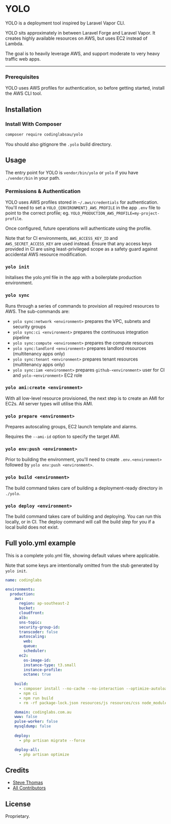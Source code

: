 # YOLO

YOLO is a deployment tool inspired by Laravel Vapor CLI. 

YOLO sits approximately in between Laravel Forge and Laravel Vapor. It creates highly available resources on AWS, but uses EC2 instead of Lambda.

The goal is to heavily leverage AWS, and support moderate to very heavy traffic web apps. 

___
### Prerequisites
YOLO uses AWS profiles for authentication, so before getting started, install the AWS CLI tool.

## Installation

### Install With Composer
```bash
composer require codinglabsau/yolo
```

You should also gitignore the `.yolo` build directory.

## Usage
The entry point for YOLO is `vendor/bin/yolo` or `yolo` if you have `./vendor/bin` in your path.

### Permissions & Authentication
YOLO uses AWS profiles stored in `~/.aws/credentials` for authentication. You'll need to set a `YOLO_{ENVIRONMENT}_AWS_PROFILE` in the app `.env` file to point to the correct profile; eg. `YOLO_PRODUCTION_AWS_PROFILE=my-project-profile`.

Once configured, future operations will authenticate using the profile.

Note that for CI environments, `AWS_ACCESS_KEY_ID` and `AWS_SECRET_ACCESS_KEY` are used instead. Ensure that any access keys provided in CI are using least-privileged scope as a safety guard against accidental AWS resource modification.

### `yolo init`
Initalises the yolo.yml file in the app with a boilerplate production environment.

### `yolo sync`
Runs through a series of commands to provision all required resources to AWS. The sub-commands are:
- `yolo sync:network <environment>` prepares the VPC, subnets and security groups
- `yolo sync:ci <environment>` prepares the continuous integration pipeline
- `yolo sync:compute <environment>` prepares the compute resources
- `yolo sync:landlord <environment>` prepares landlord resources (multitenancy apps only)
- `yolo sync:tenant <environment>` prepares tenant resources (multitenancy apps only)
- `yolo sync:iam <environment>` prepares `github-<environment>` user for CI and `yolo-<environment>` EC2 role

### `yolo ami:create <environment>`
With all low-level resource provisioned, the next step is to create an AMI for EC2s. All server types will utilise this AMI.

### `yolo prepare <environment>`
Prepares autoscaling groups, EC2 launch template and alarms. 

Requires the `--ami-id` option to specify the target AMI.

### `yolo env:push <environment>`
Prior to building the environment, you'll need to create `.env.<environment>` followed by `yolo env:push <environment>`.

### `yolo build <environment>`
The build command takes care of building a deployment-ready directory in `./yolo`. 

### `yolo deploy <environment>`
The build command takes care of building and deploying. You can run this locally, or in CI. The deploy command will call the build step for you if a local build does not exist. 

## Full yolo.yml example
This is a complete yolo.yml file, showing default values where applicable. 

Note that some keys are intentionally omitted from the stub generated by `yolo init`. 

```yaml
name: codinglabs

environments:
  production:
    aws:
      region: ap-southeast-2
      bucket: 
      cloudfront:
      alb:
      sns-topic:
      security-group-id:
      transcoder: false
      autoscaling:
        web: 
        queue: 
        scheduler: 
      ec2:
        os-image-id:
        instance-type: t3.small
        instance-profile:
        octane: true
    
    build:
      - composer install --no-cache --no-interaction --optimize-autoloader --no-progress --classmap-authoritative --no-dev
      - npm ci
      - npm run build
      - rm -rf package-lock.json resources/js resources/css node_modules database/seeders database/factories resources/seeding

    domain: codinglabs.com.au
    www: false
    pulse-worker: false
    mysqldump: false
    
    deploy:
      - php artisan migrate --force

    deploy-all:
      - php artisan optimize
```

## Credits
- [Steve Thomas](https://github.com/stevethomas)
- [All Contributors](https://github.com/codinglabsau/yolo/contributors)

## License
Proprietary.
